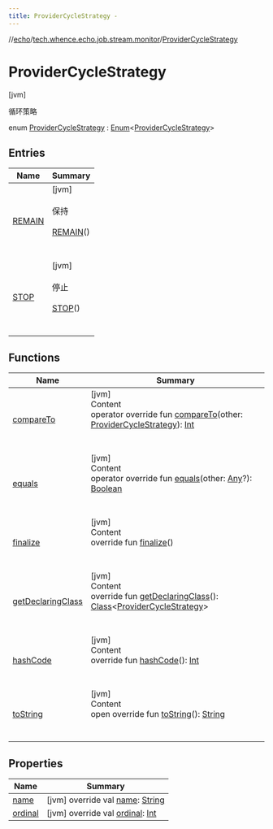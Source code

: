 ```yaml
---
title: ProviderCycleStrategy -
---
```

//[echo](../../index.md)/[tech.whence.echo.job.stream.monitor](../index.md)/[ProviderCycleStrategy](index.md)



# ProviderCycleStrategy  
 [jvm] 

循环策略

enum [ProviderCycleStrategy](index.md) : [Enum](https://kotlinlang.org/api/latest/jvm/stdlib/kotlin/-enum/index.html)<[ProviderCycleStrategy](index.md)>    


## Entries  
  
|  Name|  Summary| 
|---|---|
| [REMAIN](-r-e-m-a-i-n/index.md)|  [jvm] <br><br>保持<br><br>[REMAIN](-r-e-m-a-i-n/index.md)()  <br>  <br>   <br>
| [STOP](-s-t-o-p/index.md)|  [jvm] <br><br>停止<br><br>[STOP](-s-t-o-p/index.md)()  <br>  <br>   <br>


## Functions  
  
|  Name|  Summary| 
|---|---|
| [compareTo](-s-t-o-p/index.md#kotlin/Enum/compareTo/#tech.whence.echo.job.stream.monitor.ProviderCycleStrategy/PointingToDeclaration/)| [jvm]  <br>Content  <br>operator override fun [compareTo](-s-t-o-p/index.md#kotlin/Enum/compareTo/#tech.whence.echo.job.stream.monitor.ProviderCycleStrategy/PointingToDeclaration/)(other: [ProviderCycleStrategy](index.md)): [Int](https://kotlinlang.org/api/latest/jvm/stdlib/kotlin/-int/index.html)  <br><br><br>
| [equals](../../tech.whence.echo.webclient.response/-response-mocker/-purpose/-p-a-r-s-e-d/index.md#kotlin/Enum/equals/#kotlin.Any?/PointingToDeclaration/)| [jvm]  <br>Content  <br>operator override fun [equals](../../tech.whence.echo.webclient.response/-response-mocker/-purpose/-p-a-r-s-e-d/index.md#kotlin/Enum/equals/#kotlin.Any?/PointingToDeclaration/)(other: [Any](https://kotlinlang.org/api/latest/jvm/stdlib/kotlin/-any/index.html)?): [Boolean](https://kotlinlang.org/api/latest/jvm/stdlib/kotlin/-boolean/index.html)  <br><br><br>
| [finalize](../../tech.whence.echo.webclient.response/-response-mocker/-purpose/-p-a-r-s-e-d/index.md#kotlin/Enum/finalize/#/PointingToDeclaration/)| [jvm]  <br>Content  <br>override fun [finalize](../../tech.whence.echo.webclient.response/-response-mocker/-purpose/-p-a-r-s-e-d/index.md#kotlin/Enum/finalize/#/PointingToDeclaration/)()  <br><br><br>
| [getDeclaringClass](../../tech.whence.echo.webclient.response/-response-mocker/-purpose/-p-a-r-s-e-d/index.md#kotlin/Enum/getDeclaringClass/#/PointingToDeclaration/)| [jvm]  <br>Content  <br>override fun [getDeclaringClass](../../tech.whence.echo.webclient.response/-response-mocker/-purpose/-p-a-r-s-e-d/index.md#kotlin/Enum/getDeclaringClass/#/PointingToDeclaration/)(): [Class](https://docs.oracle.com/javase/8/docs/api/java/lang/Class.html)<[ProviderCycleStrategy](index.md)>  <br><br><br>
| [hashCode](../../tech.whence.echo.webclient.response/-response-mocker/-purpose/-p-a-r-s-e-d/index.md#kotlin/Enum/hashCode/#/PointingToDeclaration/)| [jvm]  <br>Content  <br>override fun [hashCode](../../tech.whence.echo.webclient.response/-response-mocker/-purpose/-p-a-r-s-e-d/index.md#kotlin/Enum/hashCode/#/PointingToDeclaration/)(): [Int](https://kotlinlang.org/api/latest/jvm/stdlib/kotlin/-int/index.html)  <br><br><br>
| [toString](../../tech.whence.echo.webclient.response/-response-mocker/-purpose/-p-a-r-s-e-d/index.md#kotlin/Enum/toString/#/PointingToDeclaration/)| [jvm]  <br>Content  <br>open override fun [toString](../../tech.whence.echo.webclient.response/-response-mocker/-purpose/-p-a-r-s-e-d/index.md#kotlin/Enum/toString/#/PointingToDeclaration/)(): [String](https://kotlinlang.org/api/latest/jvm/stdlib/kotlin/-string/index.html)  <br><br><br>


## Properties  
  
|  Name|  Summary| 
|---|---|
| [name](index.md#tech.whence.echo.job.stream.monitor/ProviderCycleStrategy/name/#/PointingToDeclaration/)|  [jvm] override val [name](index.md#tech.whence.echo.job.stream.monitor/ProviderCycleStrategy/name/#/PointingToDeclaration/): [String](https://kotlinlang.org/api/latest/jvm/stdlib/kotlin/-string/index.html)   <br>
| [ordinal](index.md#tech.whence.echo.job.stream.monitor/ProviderCycleStrategy/ordinal/#/PointingToDeclaration/)|  [jvm] override val [ordinal](index.md#tech.whence.echo.job.stream.monitor/ProviderCycleStrategy/ordinal/#/PointingToDeclaration/): [Int](https://kotlinlang.org/api/latest/jvm/stdlib/kotlin/-int/index.html)   <br>

